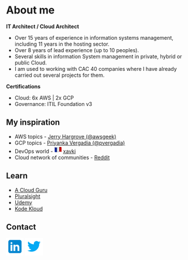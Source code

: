 # About me

**IT Architect / Cloud Architect**
* Over 15 years of experience in information systems management, including 11 years in the hosting sector.
* Over 8 years of lead experience (up to 10 peoples).
* Several skills in information System management in private, hybrid or public Cloud.
* I am used to working with CAC 40 companies where I have already carried out several projects
for them.

**Certifications**
* Cloud: 6x AWS | 2x GCP
* Governance: ITIL Foundation v3

## My inspiration

* AWS topics - <a href="https://twitter.com/awsgeek" target="_blank">Jerry Hargrove (@awsgeek)</a>
* GCP topics - <a href="https://twitter.com/pvergadia" target="_blank">Priyanka Vergadia (@pvergadia)</a>
* DevOps world - <img src="/data/flag_fr.png" /> <a href="https://www.youtube.com/c/xavki-linux/videos" target="_blank">xavki</a>
* Cloud network of communities - <a href="https://www.reddit.com/" target="_blank">Reddit</a>

## Learn
* <a href="https://acloudguru.com/" target="_blank">A Cloud Guru</a>
* <a href="https://app.pluralsight.com" target="_blank">Pluralsight</a>
* <a href="https://www.udemy.com" target="_blank">Udemy</a>
* <a href="https://kodekloud.com/" target="_blank">Kode Kloud</a>

## Contact
<a href="https://www.linkedin.com/in/ggaugain" target="_blank"><img src="/data/linkedIn_logo.png" /></a>
<a href="https://twitter.com/ggaugain" target="_blank"><img src="/data/twitter-logo.png" /></a>